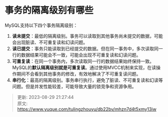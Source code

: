 # 事务的隔离级别有哪些

MySQL支持以下四个事务隔离级别：

1. **读未提交**：最低的隔离级别。事务可以读取到其他事务尚未提交的数据，可能会出现脏读、不可重复读和幻读问题。
2. **读已提交**：事务只能读取到已经提交的数据。但在同一事务中，多次读取同一行的数据结果可能会不一致，可能会出现不可重复读和幻读问题。
3. **可重复读**：在同一个事务内，多次读取同一行的数据结果始终保持一致。MySQL的**默认隔离级别就是可重复读**。通过使用MVCC机制来实现，在读操作期间不会看到其他事务的修改，有效地解决了不可重复读问题。
4. **串行化**：最高的隔离级别。事务串行执行，避免了脏读、不可重复读和幻读等问题。但是并发性能较差，可能导致大量的锁竞争和资源争用。



> 更新: 2023-08-29 21:27:44  
> 原文: <https://www.yuque.com/tulingzhouyu/db22bv/mhzn7d4t5xmy13iw>